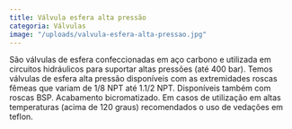 ```yaml
---
title: Válvula esfera alta pressão
categoria: Válvulas
image: "/uploads/valvula-esfera-alta-pressao.jpg"
---
```


São válvulas de esfera confeccionadas em aço carbono e utilizada em circuitos hidráulicos para suportar altas pressões (até 400 bar). Temos válvulas de esfera alta pressão disponíveis com as extremidades roscas fêmeas que variam de 1/8 NPT até 1.1/2 NPT. Disponíveis também com roscas BSP. Acabamento bicromatizado. Em casos de utilização em altas temperaturas (acima de 120 graus) recomendados o uso de vedações em teflon.

